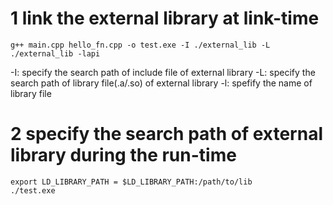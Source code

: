 # 1 link the external library at link-time
~~~
g++ main.cpp hello_fn.cpp -o test.exe -I ./external_lib -L ./external_lib -lapi
~~~

-I: specify the search path of include file of external library
-L: specify the search path of library file(.a/.so) of external library
-l: spefify the name of library file

# 2 specify the search path of external library during the run-time
~~~
export LD_LIBRARY_PATH = $LD_LIBRARY_PATH:/path/to/lib
./test.exe
~~~
